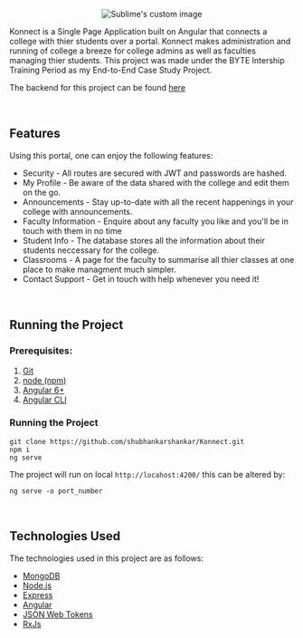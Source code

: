 <p align="center">
  <img src="https://user-images.githubusercontent.com/47575172/152773227-872238a9-5afe-4dee-a922-a6cb932f16c7.png" alt="Sublime's custom image"/>
</p>

Konnect is a Single Page Application built on Angular that connects a college with thier students over a portal. Konnect makes administration and running of college a breeze for college admins as well as faculties managing thier students. This project was made under the BYTE Intership Training Period as my End-to-End Case Study Project.

The backend for this project can be found [here](https://github.com/shubhankarshankar/Konnect-Backend)

<br />

## Features

Using this portal, one can enjoy the following features:

- Security - All routes are secured with JWT and passwords are hashed.
- My Profile - Be aware of the data shared with the college and edit them on the go.
- Announcements - Stay up-to-date with all the recent happenings in your college with announcements.
- Faculty Information - Enquire about any faculty you like and you'll be in touch with them in no time
- Student Info - The database stores all the information about their students neccessary for the college.
- Classrooms - A page for the faculty to summarise all thier classes at one place to make managment much simpler.
- Contact Support - Get in touch with help whenever you need it!

<br />

## Running the Project

### Prerequisites:

1. [Git](https://git-scm.com/)
2. [node (npm)](https://nodejs.org/en/)
3. [Angular 6+](https://angular.io/)
4. [Angular CLI](https://angular.io/cli)

### Running the Project

```
git clone https://github.com/shubhankarshankar/Konnect.git
npm i
ng serve
```

The project will run on local `http://locahost:4200/` this can be altered by:

```
ng serve -o port_number
```

<br />

## Technologies Used

The technologies used in this project are as follows:

- [MongoDB](https://www.mongodb.com/)
- [Node.js](https://nodejs.org/en/)
- [Express](https://expressjs.com/)
- [Angular](https://angular.io/)
- [JSON Web Tokens](https://jwt.io/)
- [RxJs](https://rxjs.dev/)
